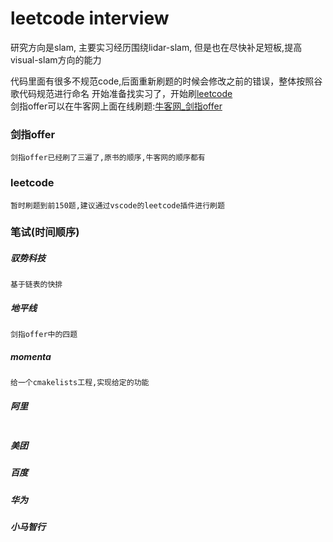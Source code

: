 # leetcode interview
研究方向是slam, 主要实习经历围绕lidar-slam, 但是也在尽快补足短板,提高visual-slam方向的能力

代码里面有很多不规范code,后面重新刷题的时候会修改之前的错误，整体按照谷歌代码规范进行命名
开始准备找实习了，开始刷[leetcode](https://leetcode-cn.com/problemset/all/)   
剑指offer可以在牛客网上面在线刷题:[牛客网_剑指offer](https://www.nowcoder.com/ta/coding-interviews)

### 剑指offer  
```
剑指offer已经刷了三遍了,原书的顺序,牛客网的顺序都有
```
### leetcode
```
暂时刷题到前150题,建议通过vscode的leetcode插件进行刷题
```
### 笔试(时间顺序)
##### 驭势科技 
```
基于链表的快排
```
##### 地平线
```
剑指offer中的四题
```
##### momenta
```
给一个cmakelists工程,实现给定的功能
```
##### 阿里
```
```
##### 美团
##### 百度
##### 华为
##### 小马智行
